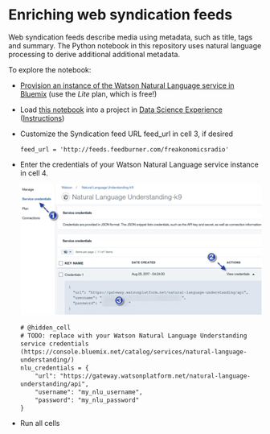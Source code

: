 # Enriching web syndication feeds

Web syndication feeds describe media using metadata, such as title, tags and summary. The Python notebook in this repository uses natural language processing to derive additional additional metadata. 

To explore the notebook:

* [Provision an instance of the Watson Natural Language service in Bluemix](https://console.bluemix.net/catalog/services/natural-language-understanding/) (use the _Lite_ plan, which is free!)
* Load [this notebook](https://raw.githubusercontent.com/ibm-watson-data-lab/enriching-web-syndication-feeds/master/enrich_syndication_feed.ipynb) into a project in [Data Science Experience](http://datascience.ibm.com/analytics) ([Instructions](https://apsportal.ibm.com/docs/content/analyze-data/creating-notebooks.html)) 
* Customize the Syndication feed URL feed_url in cell 3, if desired 
  ```
  feed_url = 'http://feeds.feedburner.com/freakonomicsradio'
  ```
* Enter the credentials of your Watson Natural Language service instance in cell 4.

   ![Natural Language Understanding credentials](https://raw.githubusercontent.com/ibm-watson-data-lab/enriching-web-syndication-feeds/master/assets/credentials.png)

  ```
  # @hidden_cell
  # TODO: replace with your Watson Natural Language Understanding service credentials (https://console.bluemix.net/catalog/services/natural-language-understanding/)
  nlu_credentials = {
      "url": "https://gateway.watsonplatform.net/natural-language-understanding/api",
      "username": "my_nlu_username",
      "password": "my_nlu_password"
  }
  ```
* Run all cells

